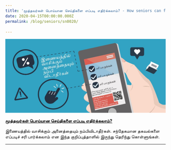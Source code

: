 ```yaml
---
title: 'மூத்தவர்கள் பொய்யான செய்திகளை எப்படி எதிர்க்கலாம்? - How seniors can fight fake news (Tamil)'
date: 2020-04-15T00:00:00.000Z
permalink: /blog/seniors/sn0020/

---
```



![](/images/seniors-fake-news-tamil.jpg)



[**மூத்தவர்கள் பொய்யான செய்திகளை எப்படி எதிர்க்கலாம்?**](/files/infographic/Infographic1_Dont-trust-everything-you-read-online_Tamil_FA.pdf)

இணையத்தில் வாசிக்கும் அனைத்தையும் நம்பிவிடாதீர்கள்.   சந்தேகமான தகவல்களை எப்படிச் சரி பார்க்கலாம் என இந்த குறிப்புத்தாளில் இருந்து தெரிந்து கொள்ளுங்கள். 



<hr>

